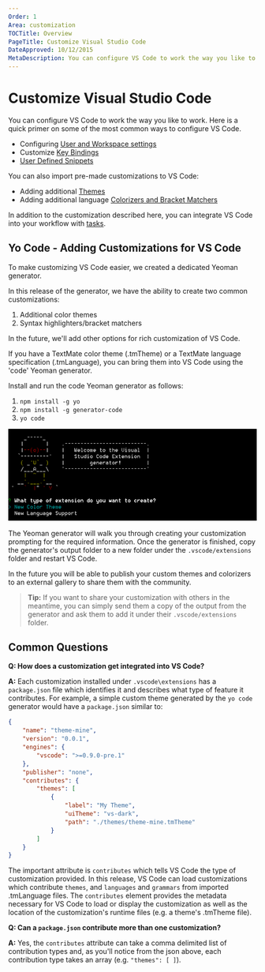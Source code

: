 ```yaml
---
Order: 1
Area: customization
TOCTitle: Overview
PageTitle: Customize Visual Studio Code
DateApproved: 10/12/2015
MetaDescription: You can configure VS Code to work the way you like to work.  Here is a quick primer on some of the most common ways to configure VS Code.
---
```


# Customize Visual Studio Code
You can configure VS Code to work the way you like to work.  Here is a quick primer on some of the most common ways to configure VS Code.
* Configuring [User and Workspace settings](/docs/customization/userandworkspace.md)
* Customize [Key Bindings](/docs/customization/keybindings.md)
* [User Defined Snippets](/docs/customization/userdefinedsnippets.md)

You can also import pre-made customizations to VS Code:
* Adding additional [Themes](/docs/customization/themes.md)
* Adding additional language [Colorizers and Bracket Matchers](/docs/customization/colorizer.md)
 
In addition to the customization described here, you can integrate VS Code into your workflow with [tasks](/docs/editor/tasks.md).

## Yo Code - Adding Customizations for VS Code
To make customizing VS Code easier, we created a dedicated Yeoman generator.  

In this release of the generator, we have the ability to create two common customizations:

1. Additional color themes 
2. Syntax highlighters/bracket matchers

In the future, we'll add other options for rich customization of VS Code.

If you have a TextMate color theme (.tmTheme) or a TextMate language specification (.tmLanguage), you can bring them into VS Code using the 'code' Yeoman generator.

Install and run the code Yeoman generator as follows:
1. `npm install -g yo`
2. `npm install -g generator-code`
3. `yo code`

![yo code](images/overview/yocode.png)

The Yeoman generator will walk you through creating your customization prompting for the required information.  Once the generator is finished, copy the generator's output folder to a new folder under the `.vscode/extensions` folder and restart VS Code. 

In the future you will be able to publish your custom themes and colorizers to an external gallery to share them with the community.

>**Tip:** If you want to share your customization with others in the meantime, you can simply send them a copy of the output from the generator and ask them to add it under their `.vscode/extensions` folder.

## Common Questions
**Q: How does a customization get integrated into VS Code?**

**A:** Each customization installed under `.vscode\extensions` has a `package.json` file which identifies it and describes what type of feature it contributes.  For example, a simple custom theme generated by the `yo code` generator would have a `package.json` similar to:

```json
{
    "name": "theme-mine",
    "version": "0.0.1",
    "engines": {
        "vscode": ">=0.9.0-pre.1"
    },
    "publisher": "none",
    "contributes": {
        "themes": [
            {
                "label": "My Theme",
                "uiTheme": "vs-dark",
                "path": "./themes/theme-mine.tmTheme"
            }
        ]
    }
}
```

The important attribute is `contributes` which tells VS Code the type of customization provided. In this release, VS Code can load customizations which contribute `themes`, and `languages` and `grammars` from imported .tmLanguage files. The `contributes` element provides the metadata necessary for VS Code to load or display the customization as well as the location of the customization's runtime files (e.g. a theme's .tmTheme file).

**Q: Can a `package.json` contribute more than one customization?**

**A:** Yes, the `contributes` attribute can take a comma delimited list of contribution types and, as you'll notice from the json above, each contribution type takes an array (e.g. `"themes": [ ]`).